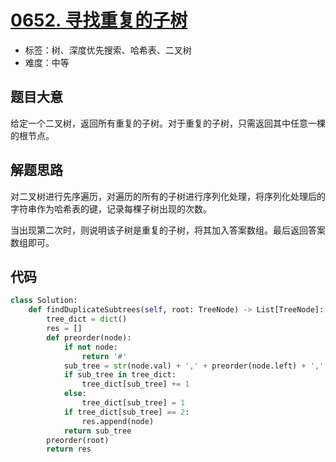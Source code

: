 # [0652. 寻找重复的子树](https://leetcode.cn/problems/find-duplicate-subtrees/)

- 标签：树、深度优先搜索、哈希表、二叉树
- 难度：中等

## 题目大意

给定一个二叉树，返回所有重复的子树。对于重复的子树，只需返回其中任意一棵的根节点。

## 解题思路

对二叉树进行先序遍历，对遍历的所有的子树进行序列化处理，将序列化处理后的字符串作为哈希表的键，记录每棵子树出现的次数。

当出现第二次时，则说明该子树是重复的子树，将其加入答案数组。最后返回答案数组即可。

## 代码

```Python
class Solution:
    def findDuplicateSubtrees(self, root: TreeNode) -> List[TreeNode]:
        tree_dict = dict()
        res = []
        def preorder(node):
            if not node:
                return '#'
            sub_tree = str(node.val) + ',' + preorder(node.left) + ',' + preorder(node.right)
            if sub_tree in tree_dict:
                tree_dict[sub_tree] += 1
            else:
                tree_dict[sub_tree] = 1
            if tree_dict[sub_tree] == 2:
                res.append(node)
            return sub_tree
        preorder(root)
        return res
```

